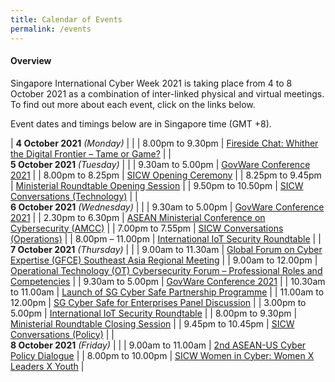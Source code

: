 ```yaml
---
title: Calendar of Events
permalink: /events
---
```

#### **Overview**

Singapore International Cyber Week 2021 is taking place from 4 to 8 October 2021 as a combination of inter-linked physical and virtual meetings. To find out more about each event, click on the links below.

Event dates and timings below are in Singapore time (GMT +8). 

| **4 October 2021** *(Monday)*    |                                                                                                |
| 8.00pm to 9.30pm              | [Fireside Chat: Whither the Digital Frontier – Tame or Game?](/events/fireside-chat)                                                                                  |
| <br> **5 October 2021** *(Tuesday)*   |                                                                                                |
| 9.30am to 5.00pm           | [GovWare Conference 2021](/events/govware1)                                                         |
| 8.00pm to 8.25pm              | [SICW Opening Ceremony](/events/opening-ceremony)                                                                          |
| 8.25pm to 9.45pm           | [Ministerial Roundtable Opening Session](/events/ministerial-roundtable-opening)                               |
| 9.50pm to 10.50pm          | [SICW Conversations (Technology)](/events/sicw-conversation-technology)                                                                 |
| <br> **6 October 2021** *(Wednesday)* |                                                                                                |
| 9.30am to 5.00pm           | [GovWare Conference 2021](/events/govware2)                                                         |
| 2.30pm to 6.30pm           | [ASEAN Ministerial Conference on Cybersecurity (AMCC)](/events/amcc) |
| 7.00pm to 7.55pm           | [SICW Conversations (Operations)](/events/sicw-conversation-operations)                                                                 |
| 8.00pm – 11.00pm                | [International IoT Security Roundtable](/events/iot1)                                                          |
| <br> **7 October 2021** *(Thursday)*  |                                                                                                |
| 9.00am to 11.30am             | [Global Forum on Cyber Expertise (GFCE) Southeast Asia Regional   Meeting](/events/gfce)                       |
| 9.00am to 12.00pm                | [Operational Technology (OT) Cybersecurity Forum – Professional Roles and Competencies](/events/ot-cybersecurity)                               |
| 9.30am to 5.00pm           | [GovWare Conference 2021](/events/govware3)                                                         |
| 10.30am to 11.00am               | [Launch of SG Cyber Safe Partnership Programme](/events/launch-of-sg-cyber-safe)                                                  |
| 11.00am to 12.00pm               | [SG Cyber Safe for Enterprises Panel Discussion](/events/sg-cyber-safe-enterprises)                                                 |
| 3.00pm to 5.00pm                 | [International IoT Security Roundtable](/events/iot2)                                                          |
| 8.00pm to 9.30pm              | [Ministerial Roundtable Closing Session](/events/ministerial-roundtable-closing)                                    |
| 9.45pm to 10.45pm          | [SICW Conversations (Policy)](/events/sicw-conversation-policy)                                                                     |
| <br> **8 October 2021** *(Friday)*    |                                                                                                |
| 9.00am to 11.00am                | [2nd ASEAN-US Cyber Policy Dialogue](/events/2nd-asean-us-cyber-policy-dialogue)                                                                                 |
| 8.00pm to 10.00pm                | [SICW Women in Cyber: Women X Leaders X Youth](/events/women-in-cyber)                                                                                 |